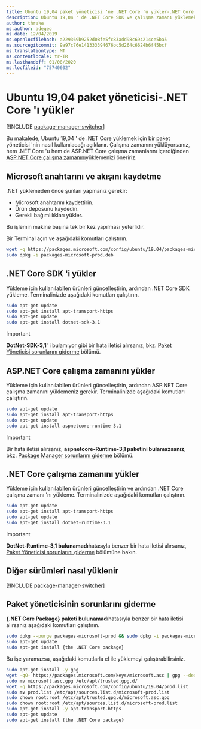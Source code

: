 ```yaml
---
title: Ubuntu 19,04 paket yöneticisi 'ne .NET Core 'u yükler-.NET Core
description: Ubuntu 19,04 ' de .NET Core SDK ve çalışma zamanı yüklemek için bir paket Yöneticisi kullanın.
author: thraka
ms.author: adegeo
ms.date: 12/04/2019
ms.openlocfilehash: a229369b9252d08fe5fc83add98c694214ce5ba5
ms.sourcegitcommit: 9a97c76e141333394676bc5d264c6624b6f45bcf
ms.translationtype: MT
ms.contentlocale: tr-TR
ms.lasthandoff: 01/08/2020
ms.locfileid: "75740602"
---
```

# <a name="ubuntu-1904-package-manager---install-net-core"></a>Ubuntu 19,04 paket yöneticisi-.NET Core 'ı yükler

[!INCLUDE [package-manager-switcher](./includes/package-manager-switcher.md)]

Bu makalede, Ubuntu 19,04 ' de .NET Core yüklemek için bir paket yöneticisi 'nin nasıl kullanılacağı açıklanır. Çalışma zamanını yüklüyorsanız, hem .NET Core 'u hem de ASP.NET Core çalışma zamanlarını içerdiğinden [ASP.NET Core çalışma zamanını](#install-the-aspnet-core-runtime)yüklemenizi öneririz.

## <a name="register-microsoft-key-and-feed"></a>Microsoft anahtarını ve akışını kaydetme

.NET yüklemeden önce şunları yapmanız gerekir:

- Microsoft anahtarını kaydettirin.
- Ürün deposunu kaydedin.
- Gerekli bağımlılıkları yükler.

Bu işlemin makine başına tek bir kez yapılması yeterlidir.

Bir Terminal açın ve aşağıdaki komutları çalıştırın.

```bash
wget -q https://packages.microsoft.com/config/ubuntu/19.04/packages-microsoft-prod.deb -O packages-microsoft-prod.deb
sudo dpkg -i packages-microsoft-prod.deb
```

## <a name="install-the-net-core-sdk"></a>.NET Core SDK 'i yükler

Yükleme için kullanılabilen ürünleri güncelleştirin, ardından .NET Core SDK yükleme. Terminalinizde aşağıdaki komutları çalıştırın.

```bash
sudo apt-get update
sudo apt-get install apt-transport-https
sudo apt-get update
sudo apt-get install dotnet-sdk-3.1
```

> [!IMPORTANT]
> **DotNet-SDK-3,1**' i bulamıyor gibi bir hata iletisi alırsanız, bkz. [Paket Yöneticisi sorunlarını giderme](#troubleshoot-the-package-manager) bölümü.

## <a name="install-the-aspnet-core-runtime"></a>ASP.NET Core çalışma zamanını yükler

Yükleme için kullanılabilen ürünleri güncelleştirin, ardından ASP.NET Core çalışma zamanını yüklemeniz gerekir. Terminalinizde aşağıdaki komutları çalıştırın.

```bash
sudo apt-get update
sudo apt-get install apt-transport-https
sudo apt-get update
sudo apt-get install aspnetcore-runtime-3.1
```

> [!IMPORTANT]
> Bir hata iletisi alırsanız, **aspnetcore-Runtime-3,1 paketini bulamazsanız**, bkz. [Package Manager sorunlarını giderme](#troubleshoot-the-package-manager) bölümü.

## <a name="install-the-net-core-runtime"></a>.NET Core çalışma zamanını yükler

Yükleme için kullanılabilen ürünleri güncelleştirin ve ardından .NET Core çalışma zamanı 'nı yükleme. Terminalinizde aşağıdaki komutları çalıştırın.

```bash
sudo apt-get update
sudo apt-get install apt-transport-https
sudo apt-get update
sudo apt-get install dotnet-runtime-3.1
```

> [!IMPORTANT]
> **DotNet-Runtime-3,1 bulunamadı**hatasıyla benzer bir hata iletisi alırsanız, [Paket Yöneticisi sorunlarını giderme](#troubleshoot-the-package-manager) bölümüne bakın.

## <a name="how-to-install-other-versions"></a>Diğer sürümleri nasıl yüklenir

[!INCLUDE [package-manager-switcher](./includes/package-manager-heading-hack-pkgname.md)]

## <a name="troubleshoot-the-package-manager"></a>Paket yöneticisinin sorunlarını giderme

**{.NET Core Package} paketi bulunamadı**hatasıyla benzer bir hata iletisi alırsanız aşağıdaki komutları çalıştırın.

```bash
sudo dpkg --purge packages-microsoft-prod && sudo dpkg -i packages-microsoft-prod.deb
sudo apt-get update
sudo apt-get install {the .NET Core package}
```

Bu işe yaramazsa, aşağıdaki komutlarla el ile yüklemeyi çalıştırabilirsiniz.

```bash
sudo apt-get install -y gpg
wget -qO- https://packages.microsoft.com/keys/microsoft.asc | gpg --dearmor -o microsoft.asc.gpg
sudo mv microsoft.asc.gpg /etc/apt/trusted.gpg.d/
wget -q https://packages.microsoft.com/config/ubuntu/19.04/prod.list
sudo mv prod.list /etc/apt/sources.list.d/microsoft-prod.list
sudo chown root:root /etc/apt/trusted.gpg.d/microsoft.asc.gpg
sudo chown root:root /etc/apt/sources.list.d/microsoft-prod.list
sudo apt-get install -y apt-transport-https
sudo apt-get update
sudo apt-get install {the .NET Core package}
```

